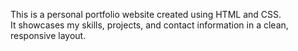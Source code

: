 This is a personal portfolio website created using HTML and CSS.  
It showcases my skills, projects, and contact information in a clean, responsive layout.
